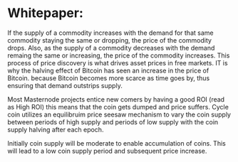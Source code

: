 # Whitepaper:

If the supply of a commodity increases with the demand for that same commodity staying the same or dropping,
the price of the commodity drops. Also, as the supply of a commodity decreases with the demand remaing the same or increasing,
the price of the commodity increases. This process of price discovery is what drives asset prices in free markets.
IT is why the halving effect of Bitcoin has seen an increase in the price of Bitcoin. because Bitcoin becomes more scarce as time goes
by, thus ensuring that demand outstrips supply.

Most Masternode projects entice new comers by having a good ROI (read as High ROI) this means that the coin gets dumped
and price suffers. Cycle coin utilizes an equilibruim price seesaw mechanism to vary the coin supply between periods of
high supply and periods of low supply with the coin supply halving after each epoch.

Initially coin supply will be moderate to enable accumulation of coins. This will lead to a low coin supply period and subsequent 
price increase.

